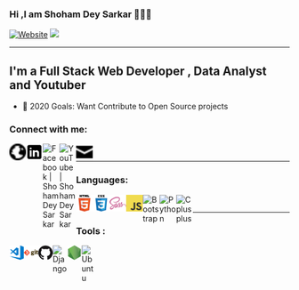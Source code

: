 ### Hi ,I am Shoham Dey Sarkar 🙋🏽‍♂️

[![Website](https://img.shields.io/website?label=ShohamDeySarkar&style=for-the-badge&url=https://shoham-87.github.io/Shohamdeysarkar/)](https://shoham-87.github.io/Shohamdeysarkar/)
![](https://visitor-badge.glitch.me/badge?page_id=Shoham)

---

## I'm a Full Stack Web Developer , Data Analyst and Youtuber

- 🥅 2020 Goals: Want Contribute to Open Source projects

### Connect with me:

[<img align="left" alt="Shoham Dey Sarkar" width="30px" src="https://raw.githubusercontent.com/iconic/open-iconic/master/svg/globe.svg" />](https://github.com/Shoham-87)
[<img align="left" alt="LinkedIn | Shoham Dey Sarkar" width="30px" src="https://github.com/simple-icons/simple-icons/raw/develop/icons/linkedin.svg" />](https://www.linkedin.com/in/shoham-dey-222a221aa/)
[<img align="left" alt="Facebook | Shoham Dey Sarkar" width="30px" src="https://github.com/simple-icons/simple-icons/raw/develop/icons/facebook.svg" />](https://www.facebook.com/profile.php?id=100010307765072)
[<img align="left" alt="YouTube | Shoham Dey Sarkar" width="30px" src="https://github.com/simple-icons/simple-icons/raw/develop/icons/youtube.svg" />](https://www.youtube.com/channel/UC04T3mzCezfe3xZK_h7PRkA?view_as=subscriber)
[<img align="left" alt="Email | Shoham Dey Sarkar" width="30px" src="https://raw.githubusercontent.com/iconic/open-iconic/master/svg/envelope-closed.svg" />](mailto:shohamdeysarkar@gmail.com)

<br />

---

### Languages:
[<img align="left"  alt="HTML5" width="30px" src="https://raw.githubusercontent.com/github/explore/80688e429a7d4ef2fca1e82350fe8e3517d3494d/topics/html/html.png" />]()
[<img align="left"  alt="CSS3" width="30px" src="https://raw.githubusercontent.com/github/explore/80688e429a7d4ef2fca1e82350fe8e3517d3494d/topics/css/css.png" />]()
[<img  align="left" alt="Sass" width="30px" src="https://raw.githubusercontent.com/github/explore/80688e429a7d4ef2fca1e82350fe8e3517d3494d/topics/sass/sass.png" />]()
[<img align="left"  alt="JavaScript" width="30px" src="https://raw.githubusercontent.com/github/explore/80688e429a7d4ef2fca1e82350fe8e3517d3494d/topics/javascript/javascript.png" />]()
[<img align="left"  alt="Bootstrap" width="30px" src="https://raw.githubusercontent.com/simple-icons/simple-icons/develop/icons/bootstrap.svg" />]()
[<img align="left"  alt="Python" width="30px" src="https://raw.githubusercontent.com/simple-icons/simple-icons/develop/icons/python.svg" />]()
[<img align="left"  alt="Cplusplus" width="30px" src="https://raw.githubusercontent.com/simple-icons/simple-icons/develop/icons/cplusplus.svg" />]()

<br>

---
### Tools :

[<img align="left" alt="Visual Studio Code" width="26px" src="https://raw.githubusercontent.com/github/explore/80688e429a7d4ef2fca1e82350fe8e3517d3494d/topics/visual-studio-code/visual-studio-code.png" />]()
[<img align="left" alt="Git" width="26px" src="https://raw.githubusercontent.com/github/explore/80688e429a7d4ef2fca1e82350fe8e3517d3494d/topics/git/git.png" />]()
[<img align="left" alt="GitHub" width="26px" src="https://raw.githubusercontent.com/github/explore/78df643247d429f6cc873026c0622819ad797942/topics/github/github.png" />]()
[<img align="left" alt="Django" width="26px" src="https://raw.githubusercontent.com/simple-icons/simple-icons/develop/icons/django.svg" />]()
[<img align="left" alt="Nodejs" width="26px" src="https://raw.githubusercontent.com/github/explore/80688e429a7d4ef2fca1e82350fe8e3517d3494d/topics/nodejs/nodejs.png" />]()
[<img align="left" alt="Ubuntu" width="26px" src="https://raw.githubusercontent.com/simple-icons/simple-icons/develop/icons/ubuntu.svg" />]()
<br />


